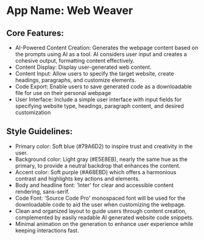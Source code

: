 # **App Name**: Web Weaver

## Core Features:

- AI-Powered Content Creation: Generates the webpage content based on the prompts using AI as a tool. AI considers user input and creates a cohesive output, formatting content effectively.
- Content Display: Display user-generated web content.
- Content Input: Allow users to specify the target website, create headings, paragraphs, and customize elements.
- Code Export: Enable users to save generated code as a downloadable file for use on their personal webpage
- User Interface: Include a simple user interface with input fields for specifying website type, headings, paragraph content, and desired customization

## Style Guidelines:

- Primary color: Soft blue (#79A6D2) to inspire trust and creativity in the user.
- Background color: Light gray (#E5E8EB), nearly the same hue as the primary, to provide a neutral backdrop that enhances the content.
- Accent color: Soft purple (#A68EBD) which offers a harmonious contrast and highlights key actions and elements.
- Body and headline font: 'Inter' for clear and accessible content rendering, sans-serif.
- Code Font: 'Source Code Pro' monospaced font will be used for the downloadable code to aid the user when customizing the webpage.
- Clean and organized layout to guide users through content creation, complemented by easily readable AI generated website code snippets.
- Minimal animation on the generation to enhance user experience while keeping interactions fast.